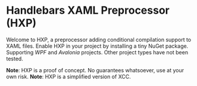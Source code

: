 # Handlebars XAML Preprocessor (HXP)

Welcome to HXP, a preprocessor adding conditional compilation support to XAML files. Enable HXP in your project by installing a tiny NuGet package. Supporting *WPF* and *Avalonia* projects. Other project types have not been tested.

**Note**: HXP is a proof of concept. No guarantees whatsoever, use at your own risk.
**Note**: HXP is a simplified version of XCC.


